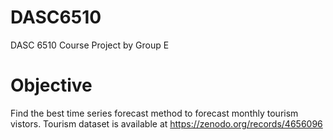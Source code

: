 # DASC6510
DASC 6510 Course Project by Group E

# Objective
Find the best time series forecast method to forecast monthly tourism vistors. Tourism dataset is available at https://zenodo.org/records/4656096
